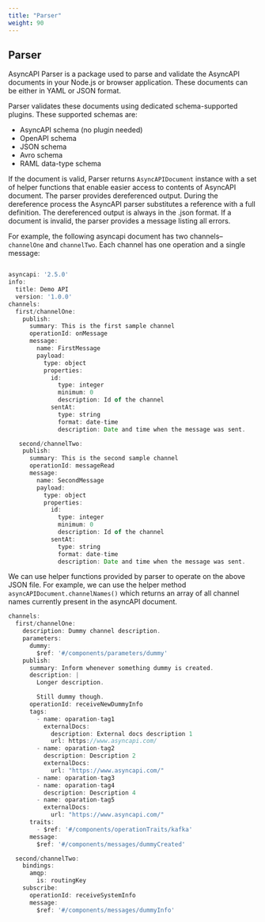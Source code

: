 ```yaml
---
title: "Parser"
weight: 90
---
```


## Parser

AsyncAPI Parser is a package used to parse and validate the AsyncAPI documents in your Node.js or browser application. These documents can be either in YAML or JSON format.

Parser validates these documents using dedicated schema-supported plugins. These supported schemas are:

- AsyncAPI schema (no plugin needed)
- OpenAPI schema
- JSON schema
- Avro schema
- RAML data-type schema

If the document is valid, Parser returns `AsyncAPIDocument` instance with a set of helper functions that enable easier access to contents of AsyncAPI document. The parser provides dereferenced output. During the dereference process the AsyncAPI parser substitutes a reference with a full definition. The dereferenced output is always in the .json format. If a document is invalid, the parser provides a message listing all errors. 

For example, the following asyncapi document has two channels–`channelOne` and `channelTwo`. Each channel has one operation and a single message:

```js

asyncapi: '2.5.0'
info:
  title: Demo API
  version: '1.0.0'
channels:
  first/channelOne:
    publish:
      summary: This is the first sample channel
      operationId: onMessage
      message:
        name: FirstMessage
        payload:
          type: object
          properties:
            id:
              type: integer
              minimum: 0
              description: Id of the channel
            sentAt:
              type: string
              format: date-time
              description: Date and time when the message was sent.

   second/channelTwo:
    publish:
      summary: This is the second sample channel
      operationId: messageRead
      message:
        name: SecondMessage
        payload:
          type: object
          properties:
            id:
              type: integer
              minimum: 0
              description: Id of the channel
            sentAt:
              type: string
              format: date-time
              description: Date and time when the message was sent.

```
We can use helper functions provided by parser to operate on the above JSON file. For example, we can use the helper method `asyncAPIDocument.channelNames()` which returns an array of all channel names currently present in the asyncAPI document.

```js
channels:
  first/channelOne:
    description: Dummy channel description.
    parameters:
      dummy:
        $ref: '#/components/parameters/dummy'
    publish:
      summary: Inform whenever something dummy is created.
      description: |
        Longer description.

        Still dummy though.
      operationId: receiveNewDummyInfo
      tags:
        - name: oparation-tag1
          externalDocs:
            description: External docs description 1
            url: https://www.asyncapi.com/
        - name: oparation-tag2
          description: Description 2
          externalDocs:
            url: "https://www.asyncapi.com/"
        - name: oparation-tag3
        - name: oparation-tag4
          description: Description 4
        - name: oparation-tag5
          externalDocs:
            url: "https://www.asyncapi.com/"
      traits:
        - $ref: '#/components/operationTraits/kafka'
      message:
        $ref: '#/components/messages/dummyCreated'

  second/channelTwo:
    bindings:
      amqp:
        is: routingKey
    subscribe:
      operationId: receiveSystemInfo
      message:
        $ref: '#/components/messages/dummyInfo'

```


